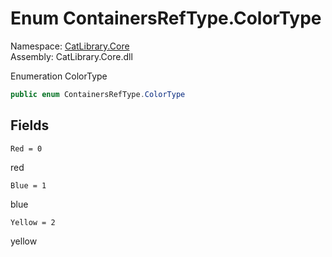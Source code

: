 ﻿# <a id="CatLibrary_Core_ContainersRefType_ColorType"></a> Enum ContainersRefType.ColorType

Namespace: [CatLibrary.Core](CatLibrary.Core.md)  
Assembly: CatLibrary.Core.dll  

Enumeration ColorType

```csharp
public enum ContainersRefType.ColorType
```

## Fields

`Red = 0` 

red



`Blue = 1` 

blue



`Yellow = 2` 

yellow




